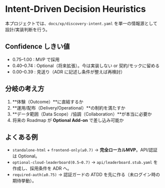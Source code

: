 # Intent-Driven Decision Heuristics

本プロジェクトでは、`docs/xp/discovery-intent.yaml` を単一の情報源として設計/実装判断を行う。

## Confidence しきい値

- 0.75–1.00 : MVP で採用
- 0.40–0.74 : Optional（将来拡張）。今は実装しない or 契約/モックに留める
- 0.00–0.39 : 見送り（ADR に記述し条件が整えば再検討）

## 分岐の考え方

1. **体験（Outcome）**に直結するか
2. **運用/配布（Delivery/Operational）**の制約を満たすか
3. **データ範囲（Data Scope）/協調（Collaboration）**が本当に必要か
4. 将来の Roadmap が **Optional Add-on** で差し込み可能か

## よくある例

- `standalone-html` + `frontend-only(≥0.7)` → **完全ローカルMVP**。API/認証は Optional。
- `optional-cloud-leaderboard(0.5–0.7)` → `api/leaderboard.stub.yaml`
  を作成し、採用条件を ADR へ。
- `required-auth(≥0.75)` → 認証ガードの ATDD を先に作る（未ログイン時の期待挙動）。
